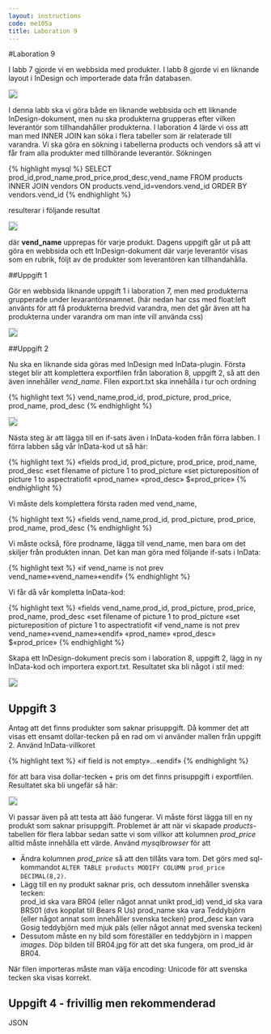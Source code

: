```yaml
---
layout: instructions
code: me105a
title: Laboration 9
---
```


<style>
pre {white-space: pre-wrap;}
img { 
   border:1px solid #CCCCCC;
}
</style>

#Laboration 9

I labb 7 gjorde vi en webbsida med produkter. I labb 8 gjorde vi en liknande layout i InDesign och importerade data från databasen. 

![](im9/bild1.png)

I denna labb ska vi göra både en liknande webbsida och ett liknande InDesign-dokument, men nu ska produkterna grupperas efter vilken leverantör som tillhandahåller produkterna. I laboration 4 lärde vi oss att man med INNER JOIN kan söka i flera tabeller som är relaterade till varandra. Vi ska göra en sökning i tabellerna products och vendors så att vi får fram alla produkter med tillhörande leverantör. Sökningen 

{% highlight mysql %}
SELECT prod_id,prod_name,prod_price,prod_desc,vend_name 
FROM products INNER JOIN vendors ON products.vend_id=vendors.vend_id 
ORDER BY vendors.vend_id
{% endhighlight %}

resulterar i följande resultat

![](im9/bild2.png)

där **vend_name** upprepas för varje produkt. Dagens uppgift går ut på att göra en webbsida och ett InDesign-dokument där varje leverantör visas som en rubrik, följt av de produkter som leverantören kan tillhandahålla. 

##Uppgift 1

Gör en webbsida liknande uppgift 1 i laboration 7, men med produkterna grupperade under levarantörsnamnet. (här nedan har css med float:left använts för att få produkterna bredvid varandra, men det går även att ha produkterna under varandra om man inte vill använda css)

![](im9/bild3.png)

##Uppgift 2

Nu ska en liknande sida göras med InDesign med InData-plugin. Första steget blir att komplettera exportfilen från laboration 8, uppgift 2, så att den även innehåller *vend_name*. Filen export.txt ska innehålla i tur och ordning 

{% highlight text %}
vend_name,prod_id, prod_picture, prod_price, prod_name, prod_desc
{% endhighlight %}

![](im9/bild4.png)

Nästa steg är att lägga till en if-sats även i InData-koden från förra labben. I förra labben såg vår InData-kod ut så här:

{% highlight text %}
«fields prod_id, prod_picture, prod_price, prod_name, prod_desc
«set filename of picture 1 to prod_picture
«set pictureposition of picture 1 to aspectratiofit
«prod_name»
«prod_desc»
$«prod_price»
{% endhighlight %}

Vi måste dels komplettera första raden med vend_name, 

{% highlight text %}
«fields vend_name,prod_id, prod_picture, prod_price, prod_name, prod_desc
{% endhighlight %}

Vi måste också, före prodname, lägga till vend_name, men bara om det skiljer från produkten innan. Det kan man göra med följande if-sats i InData:

{% highlight text %}
«if vend_name is not prev vend_name»«vend_name»«endif»
{% endhighlight %}

Vi får då vår kompletta InData-kod:

{% highlight text %}
«fields vend_name,prod_id, prod_picture, prod_price, prod_name, prod_desc
«set filename of picture 1 to prod_picture
«set pictureposition of picture 1 to aspectratiofit
«if vend_name is not prev vend_name»«vend_name»«endif»
«prod_name»
«prod_desc»
$«prod_price»
{% endhighlight %}

Skapa ett InDesign-dokument precis som i laboration 8, uppgift 2, lägg in ny InData-kod och importera export.txt. Resultatet ska bli något i stil med:

![](im9/bild5.png)

## Uppgift 3

Antag att det finns produkter som saknar prisuppgift. Då kommer det att visas ett ensamt dollar-tecken på en rad om vi använder mallen från uppgift 2. Använd InData-villkoret 

{% highlight text %}
«if field is not empty»...«endif»
{% endhighlight %}

för att bara visa dollar-tecken + pris om det finns prisuppgift i exportfilen. Resultatet ska bli ungefär så här:

![](im9/exportutanpris.png)

Vi passar även på att testa att åäö fungerar. Vi måste först lägga till en ny produkt som saknar prisuppgift. Problemet är att när vi skapade *products*-tabellen för flera labbar sedan satte vi som villkor att kolumnen *prod_price* alltid måste innehålla ett värde. Använd *mysqlbrowser* för att

- Ändra kolumnen *prod_price* så att den tillåts vara tom. Det görs med sql-kommandot `ALTER TABLE products MODIFY COLUMN prod_price DECIMAL(8,2)`.
- Lägg till en ny produkt saknar pris, och dessutom innehåller svenska tecken:  
   prod_id ska vara BR04 (eller något annat unikt prod_id)
   vend_id ska vara BRS01 (dvs kopplat till Bears R Us)
   prod_name ska vara Teddybjörn (eller något annat som innehåller svenska tecken)
   prod_desc kan vara Gosig teddybjörn med mjuk päls (eller något annat med svenska tecken)
- Dessutom måste en ny bild som föreställer en teddybjörn in i mappen *images*. Döp bilden till BR04.jpg för att det ska fungera, om prod_id är BR04. 

När filen importeras måste man välja encoding: Unicode för att svenska tecken ska visas korrekt. 

## Uppgift 4 - frivillig men rekommenderad

JSON